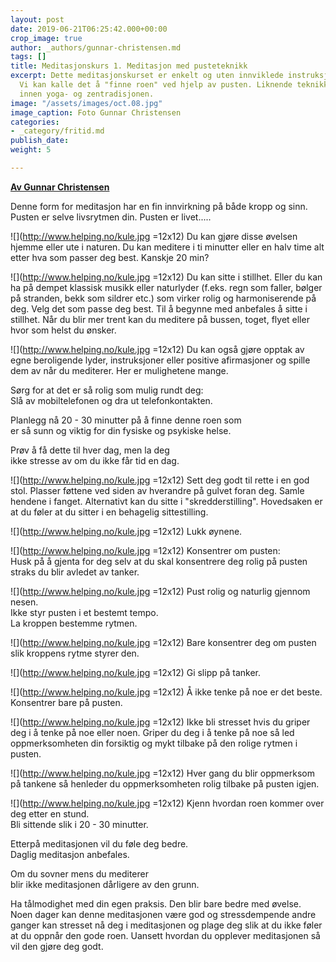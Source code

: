 ```yaml
---
layout: post
date: 2019-06-21T06:25:42.000+00:00
crop_image: true
author: _authors/gunnar-christensen.md
tags: []
title: Meditasjonskurs 1. Meditasjon med pusteteknikk
excerpt: Dette meditasjonskurset er enkelt og uten innviklede instruksjoner og ritualer.
  Vi kan kalle det å "finne roen" ved hjelp av pusten. Liknende teknikker brukes både
  innen yoga- og zentradisjonen.
image: "/assets/images/oct.08.jpg"
image_caption: Foto Gunnar Christensen
categories:
- _category/fritid.md
publish_date: 
weight: 5

---
```

[**Av Gunnar Christensen**](http://www.helping.no/gunnar.htm)

Denne form for meditasjon har en fin innvirkning på både kropp og sinn. Pusten er selve livsrytmen din. Pusten er livet.....

![](http://www.helping.no/kule.jpg =12x12) Du kan gjøre disse øvelsen hjemme eller ute i naturen. Du kan meditere i ti minutter eller en halv time alt etter hva som passer deg best. Kanskje 20 min?

![](http://www.helping.no/kule.jpg =12x12) Du kan sitte i stillhet. Eller du kan ha på dempet klassisk musikk eller naturlyder (f.eks. regn som faller, bølger på stranden, bekk som sildrer etc.) som virker rolig og harmoniserende på deg. Velg det som passe deg best. Til å begynne med anbefales å sitte i stillhet. Når du blir mer trent kan du meditere på bussen, toget, flyet eller hvor som helst du ønsker.

![](http://www.helping.no/kule.jpg =12x12) Du kan også gjøre opptak av egne beroligende lyder, instruksjoner eller positive afirmasjoner og spille dem av når du mediterer. Her er mulighetene mange.

Sørg for at det er så rolig som mulig rundt deg:  
Slå av mobiltelefonen og dra ut telefonkontakten.

Planlegg nå 20 - 30 minutter på å finne denne roen som  
er så sunn og viktig for din fysiske og psykiske helse.

Prøv å få dette til hver dag, men la deg  
ikke stresse av om du ikke får tid en dag.

![](http://www.helping.no/kule.jpg =12x12) Sett deg godt til rette i en god stol. Plasser føttene ved siden av hverandre på gulvet foran deg. Samle hendene i fanget. Alternativt kan du sitte i "skredderstilling". Hovedsaken er at du føler at du sitter i en behagelig sittestilling.

![](http://www.helping.no/kule.jpg =12x12) Lukk øynene.

![](http://www.helping.no/kule.jpg =12x12) Konsentrer om pusten:  
Husk på å gjenta for deg selv at du skal konsentrere deg rolig på pusten straks du blir avledet av tanker.

![](http://www.helping.no/kule.jpg =12x12) Pust rolig og naturlig gjennom nesen.  
Ikke styr pusten i et bestemt tempo.  
La kroppen bestemme rytmen.

![](http://www.helping.no/kule.jpg =12x12) Bare konsentrer deg om pusten slik kroppens rytme styrer den.

![](http://www.helping.no/kule.jpg =12x12) Gi slipp på tanker.

![](http://www.helping.no/kule.jpg =12x12) Å ikke tenke på noe er det beste. Konsentrer bare på pusten.

![](http://www.helping.no/kule.jpg =12x12) Ikke bli stresset hvis du griper deg i å tenke på noe eller noen. Griper du deg i å tenke på noe så led oppmerksomheten din forsiktig og mykt tilbake på den rolige rytmen i pusten.

![](http://www.helping.no/kule.jpg =12x12) Hver gang du blir oppmerksom på tankene så henleder du oppmerksomheten rolig tilbake på pusten igjen.

![](http://www.helping.no/kule.jpg =12x12) Kjenn hvordan roen kommer over deg etter en stund.  
Bli sittende slik i 20 - 30 minutter.

Etterpå meditasjonen vil du føle deg bedre.  
Daglig meditasjon anbefales.

Om du sovner mens du mediterer  
blir ikke meditasjonen dårligere av den grunn.

Ha tålmodighet med din egen praksis. Den blir bare bedre med øvelse. Noen dager kan denne meditasjonen være god og stressdempende andre ganger kan stresset nå deg i meditasjonen og plage deg slik at du ikke føler at du oppnår den gode roen. Uansett hvordan du opplever meditasjonen så vil den gjøre deg godt.